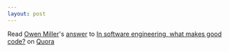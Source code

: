 ```yaml
---
layout: post
---
```

<span class='quora-content-embed' data-name='In-software-engineering-what-makes-good-code/answer/Owen-Miller-3'>Read <a class='quora-content-link' data-width='560' data-height='260' href='https://www.quora.com/In-software-engineering-what-makes-good-code/answer/Owen-Miller-3' data-type='answer' data-id='137268983' data-key='0781c48ce89dbe4b2f91ba51d7902617' load-full-answer='False' data-embed='wnltgsq'><a href='https://www.quora.com/Owen-Miller-3'>Owen Miller</a>&#039;s <a href='/In-software-engineering-what-makes-good-code#ans137268983'>answer</a> to <a href='/In-software-engineering-what-makes-good-code' ref='canonical'><span class="rendered_qtext">In software engineering, what makes good code?</span></a></a> on <a href='https://www.quora.com'>Quora</a><script type="text/javascript" src="https://www.quora.com/widgets/content"></script></span>
